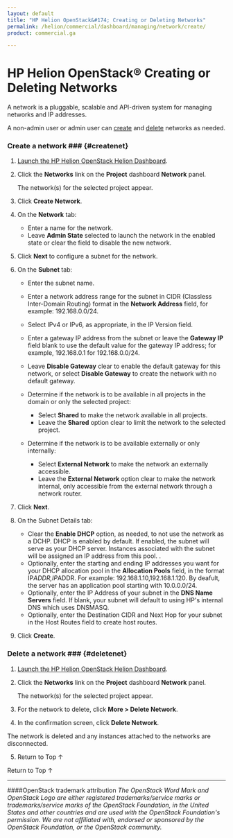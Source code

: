 ```yaml
---
layout: default
title: "HP Helion OpenStack&#174; Creating or Deleting Networks"
permalink: /helion/commercial/dashboard/managing/network/create/
product: commercial.ga

---
```

<!--UNDER REVISION-->

<script>

function PageRefresh {
onLoad="window.refresh"
}

PageRefresh();

</script>

<!--
<p style="font-size: small;"> <a href="/helion/commercial/ga1/install/">&#9664; PREV</a> | <a href="/helion/commercial/ga1/install-overview/">&#9650; UP</a> | <a href="/helion/commercial/ga1/">NEXT &#9654;</a> 
-->

# HP Helion OpenStack&#174; Creating or Deleting Networks

A network is a pluggable, scalable and API-driven system for managing networks and IP addresses.

A non-admin user or admin user can <a href="#createnet">create</a> and <a href="#deletenet">delete</a> networks as needed. 

### Create a network ### {#createnet}

1. [Launch the HP Helion OpenStack Helion Dashboard](/helion/openstack/dashboard/login/).

2. Click the **Networks** link on the **Project** dashboard **Network** panel.

	The network(s) for the selected project appear. 

3. Click **Create Network**.

4. On the **Network** tab:

	* Enter a name for the network.</li>
	* Leave **Admin State** selected to launch the network in the enabled state or clear the field to disable the new network.</li>

5. Click **Next** to configure a subnet for the network.

6. On the **Subnet** tab:

	* Enter the subnet name.</li>
	* Enter a network address range for the subnet in CIDR (Classless Inter-Domain Routing) format in the **Network Address** field, for example: 192.168.0.0/24.</li>
	* Select IPv4 or IPv6, as appropriate, in the IP Version field.</li>
	* Enter a gateway IP address from the subnet or leave the **Gateway IP** field blank to use the default value for the gateway IP address; for example, 192.168.0.1 for 192.168.0.0/24.</li>
	* Leave **Disable Gateway** clear to enable the default gateway for this network, or select **Disable Gateway** to create the network with no default gateway.</li>
	* Determine if the network is to be available in all projects in the domain or only the selected project: 

		* Select **Shared** to make the network available in all projects.</li>
		* Leave the **Shared** option clear to limit the network to the selected project. </li>
	* Determine if the network is to be available externally or only internally: 

		* Select **External Network** to make the network an externally accessible.</li>
		* Leave the **External Network** option clear to make the network internal, only accessible from the external network through a network router. </li>

7. Click **Next**.

8. On the Subnet Details tab:

	* Clear the **Enable DHCP** option, as needed, to not use the network as a DCHP. DHCP is enabled by default. If enabled, the subnet will serve as your DHCP server. Instances associated with the subnet will be assigned an IP address from this pool. .</li>
	* Optionally, enter the starting and ending IP addresses you want for your DHCP allocation pool in the **Allocation Pools** field, in the format IP*ADDR,IP*ADDR. For example: 192.168.1.10,192.168.1.120. By deafult, the server has an application pool starting with 10.0.0.0/24.	</li>
	* Optionally, enter the IP Address of your subnet in the **DNS Name Servers** field. If blank, your subnet will default to using HP's internal DNS which uses DNSMASQ.</li>
	* Optionally, enter the Destination CIDR and Next Hop for your subnet in the Host Routes field to create host routes.</li>

9. Click **Create**.  

### Delete a network ### {#deletenet}

1. [Launch the HP Helion OpenStack Helion Dashboard](/helion/openstack/dashboard/login/).

2. Click the **Networks** link on the **Project** dashboard **Network** panel.

	The network(s) for the selected project appear. 

3. For the network to delete, click **More &gt; Delete Network**.

4. In the confirmation screen, click **Delete Network**. 
<p>The network is deleted and any instances attached to the networks are disconnected.

5. <a href="#top" style="padding:14px 0px 14px 0px; text-decoration: none;"> Return to Top &#8593; </a>

<a href="#top" style="padding:14px 0px 14px 0px; text-decoration: none;"> Return to Top &#8593; </a>


----
####OpenStack trademark attribution
*The OpenStack Word Mark and OpenStack Logo are either registered trademarks/service marks or trademarks/service marks of the OpenStack Foundation, in the United States and other countries and are used with the OpenStack Foundation's permission. We are not affiliated with, endorsed or sponsored by the OpenStack Foundation, or the OpenStack community.*